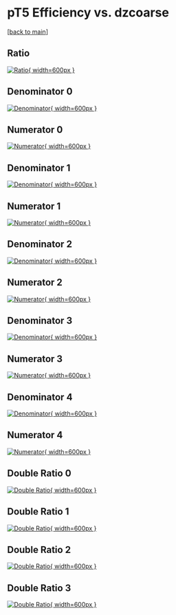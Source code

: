 # pT5 Efficiency vs. dzcoarse

[[back to main](./)]



## Ratio

[![Ratio](../mtv/var/pT5_base_13_0_eff_dzcoarse.png){ width=600px }](../mtv/var/pT5_base_13_0_eff_dzcoarse.pdf)

## Denominator 0

[![Denominator](../mtv/den/pT5_base_13_0_eff_dzcoarse_den0.png){ width=600px }](../mtv/den/pT5_base_13_0_eff_dzcoarse_den0.pdf)

## Numerator 0

[![Numerator](../mtv/num/pT5_base_13_0_eff_dzcoarse_num0.png){ width=600px }](../mtv/num/pT5_base_13_0_eff_dzcoarse_num0.pdf)

## Denominator 1

[![Denominator](../mtv/den/pT5_base_13_0_eff_dzcoarse_den1.png){ width=600px }](../mtv/den/pT5_base_13_0_eff_dzcoarse_den1.pdf)

## Numerator 1

[![Numerator](../mtv/num/pT5_base_13_0_eff_dzcoarse_num1.png){ width=600px }](../mtv/num/pT5_base_13_0_eff_dzcoarse_num1.pdf)

## Denominator 2

[![Denominator](../mtv/den/pT5_base_13_0_eff_dzcoarse_den2.png){ width=600px }](../mtv/den/pT5_base_13_0_eff_dzcoarse_den2.pdf)

## Numerator 2

[![Numerator](../mtv/num/pT5_base_13_0_eff_dzcoarse_num2.png){ width=600px }](../mtv/num/pT5_base_13_0_eff_dzcoarse_num2.pdf)

## Denominator 3

[![Denominator](../mtv/den/pT5_base_13_0_eff_dzcoarse_den3.png){ width=600px }](../mtv/den/pT5_base_13_0_eff_dzcoarse_den3.pdf)

## Numerator 3

[![Numerator](../mtv/num/pT5_base_13_0_eff_dzcoarse_num3.png){ width=600px }](../mtv/num/pT5_base_13_0_eff_dzcoarse_num3.pdf)

## Denominator 4

[![Denominator](../mtv/den/pT5_base_13_0_eff_dzcoarse_den4.png){ width=600px }](../mtv/den/pT5_base_13_0_eff_dzcoarse_den4.pdf)

## Numerator 4

[![Numerator](../mtv/num/pT5_base_13_0_eff_dzcoarse_num4.png){ width=600px }](../mtv/num/pT5_base_13_0_eff_dzcoarse_num4.pdf)

## Double Ratio 0

[![Double Ratio](../mtv/ratio/pT5_base_13_0_eff_dzcoarse_ratio0.png){ width=600px }](../mtv/ratio/pT5_base_13_0_eff_dzcoarse_ratio0.pdf)

## Double Ratio 1

[![Double Ratio](../mtv/ratio/pT5_base_13_0_eff_dzcoarse_ratio1.png){ width=600px }](../mtv/ratio/pT5_base_13_0_eff_dzcoarse_ratio1.pdf)

## Double Ratio 2

[![Double Ratio](../mtv/ratio/pT5_base_13_0_eff_dzcoarse_ratio2.png){ width=600px }](../mtv/ratio/pT5_base_13_0_eff_dzcoarse_ratio2.pdf)

## Double Ratio 3

[![Double Ratio](../mtv/ratio/pT5_base_13_0_eff_dzcoarse_ratio3.png){ width=600px }](../mtv/ratio/pT5_base_13_0_eff_dzcoarse_ratio3.pdf)

